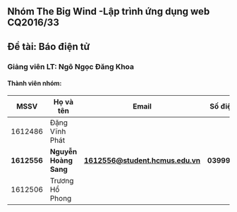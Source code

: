 ## Nhóm The Big Wind -Lập trình ứng dụng web CQ2016/33 
## Đề tài: Báo điện tử
### Giảng viên LT: Ngô Ngọc Đăng Khoa
#### Thành viên nhóm:
| MSSV | Họ và tên | Email | Số điện thoại |
|--- | --- | --- | --- |
| 1612486 | Đặng Vĩnh Phát | | |
| **1612556** | **Nguyễn Hoàng Sang** | **1612556@student.hcmus.edu.vn** | **03999029922** |
| 1612506 | Trương Hổ Phong | | |
